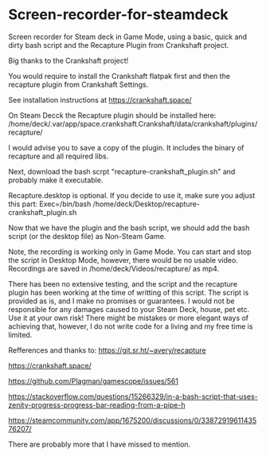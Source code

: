 # Screen-recorder-for-steamdeck
Screen recorder for Steam deck in Game Mode, using a basic, quick and dirty bash script and the Recapture Plugin from Crankshaft project.

Big thanks to the Crankshaft project!

You would require to install the Crankshaft flatpak first and then the recapture plugin from Crankshaft Settings.

See installation instructions at https://crankshaft.space/


On Steam Decck the Recapture plugin should be installed here:
/home/deck/.var/app/space.crankshaft.Crankshaft/data/crankshaft/plugins/recapture/

I would advise you to save a copy of the plugin. It includes the binary of recapture and all required libs. 

Next, download the bash scrpt "recapture-crankshaft_plugin.sh" and probably make it executable.

Recapture.desktop is optional. If you decide to use it, make sure you adjust this part: 
Exec=/bin/bash /home/deck/Desktop/recapture-crankshaft_plugin.sh

Now that we have the plugin and the bash script, we should add the bash script (or the desktop file) as Non-Steam Game.

Note, the recording is working only in Game Mode. You can start and stop the script in Desktop Mode, however, there would be no usable video. Recordings are saved in /home/deck/Videos/recapture/ as mp4. 


There has been no extensive testing, and the script and the recapture plugin has been working at the time of writting of this script. The script is provided as is, and I make no promises or guarantees. I would not be responsible for any damages caused to your Steam Deck, house, pet etc. Use it at your own risk!
There might be mistakes or more elegant ways of achieving that, however, I do not write code for a living and my free time is limited.


Refferences and thanks to:
https://git.sr.ht/~avery/recapture

https://crankshaft.space/

https://github.com/Plagman/gamescope/issues/561

https://stackoverflow.com/questions/15266329/in-a-bash-script-that-uses-zenity-progress-progress-bar-reading-from-a-pipe-h

https://steamcommunity.com/app/1675200/discussions/0/3387291961143576207/


There are probably more that I have missed to mention.
